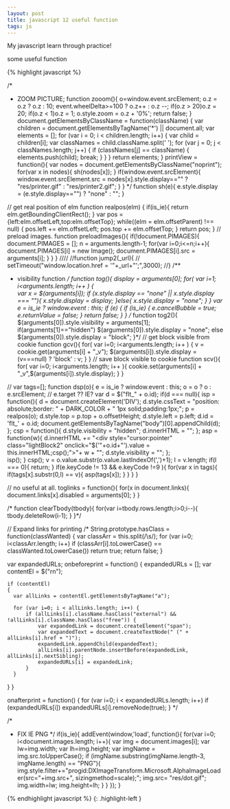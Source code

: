 ```yaml
---
layout: post
title: javascript 12 useful function
tags: js
---
```


<style>
	.highlight-left{margin-left: 0;}
</style>

My javascript learn through practice!

some useful function

{% highlight javascript %}

/*
* ZOOM PICTURE;
function zooom(){
	o=window.event.srcElement;
	o.z = o.z ? o.z : 10;
	event.wheelDelta>=100 ? o.z++ : o.z --;
	if(o.z > 20)o.z = 20;
	if(o.z < 1)o.z = 1;
	o.style.zoom = o.z + '0%';
	return false;
}
document.getElementsByClassName = function(className) { 
	var children = document.getElementsByTagName('*') || document.all;
	var elements = [];
	for (var i = 0; i < children.length; i++) {
		var child = children[i];
		var classNames = child.className.split(' ');
		for (var j = 0; j < classNames.length; j++) {
			if (classNames[j] == className) {
				elements.push(child);
				break;
			}
		}
	}
	return elements; 
}
printView = function(){
	var nodes = document.getElementsByClassName("noprint");
	for(var x in nodes){
		sh(nodes[x]);
	}
	if(window.event.srcElement){
		window.event.srcElement.src = nodes[x].style.display=="" ? "res/printer.gif" : "res/printer2.gif";
	}
}
*/
function sh(e){
	e.style.display = (e.style.display=="") ? "none" : "";
}

// get real position of elm
function realpos(elm) {
	if(is_ie){
		return elm.getBoundingClientRect();
	}
	var pos = {left:elm.offsetLeft,top:elm.offsetTop};
	while((elm = elm.offsetParent) !== null) {
		pos.left += elm.offsetLeft;
		pos.top += elm.offsetTop;
	}
	return pos;
}
// preload images.
function preloadImages(){
	if(!document.PIMAGES){
		document.PIMAGES = [];
		n = arguments.length-1;
		for(var i=0;i<=n;i++){
			document.PIMAGES[i] = new Image();
			document.PIMAGES[i].src = arguments[i];
		}
	}
}
////
//function jump2(_url){
//	setTimeout("window.location.href = '"+_url+"';",3000);
//}
/**
 * visibility function
 */
function tog(){
	display = arguments[0];
	for( var i=1; i<arguments.length; i++ ) {		
		var x = $(arguments[i]);
		if (x.style.display == "none" || x.style.display === ""){
			x.style.display = display;
		}else{
			x.style.display = "none";
		}
	}
	var e = is_ie ? window.event : this;
	if (e) {
		if (is_ie) {
			e.cancelBubble = true;
			e.returnValue = false;
		}
		return false;
	}
}
/*
function tog2(){
	$(arguments[0]).style.visibility = arguments[1];
	if(arguments[1]=="hidden") $(arguments[0]).style.display = "none";
	else $(arguments[0]).style.display = "block";
}*/
// get block visible from cookie
function gcv(){
	for( var i=0; i<arguments.length; i++ ) {
		v = cookie.get(arguments[i] + "_v");
		$(arguments[i]).style.display = (v===null) ? 'block' : v;
	}
}
// save block visible to cookie
function scv(){
	for( var i=0; i<arguments.length; i++ ){
		cookie.set(arguments[i] + "_v",$(arguments[i]).style.display);
	}
}

//
var tags=[];
function dsp(o){
	e = is_ie ? window.event : this;
	o = o ? o : e.srcElement; // e.target ?? IE?
	var d = $("flt_" + o.id);
	if(d === null){
		isp = function(){
			d = document.createElement('DIV');
			d.style.cssText = "position: absolute;border: " + DARK_COLOR + " 1px solid;padding:1px;";
			p = realpos(o);
			d.style.top = p.top + o.offsetHeight;
			d.style.left = p.left;
			d.id = 'flt_' + o.id;
			document.getElementsByTagName("body")[0].appendChild(d);
		};
		csp = function(){
			d.style.visibility = "hidden";
			d.innerHTML = "";
		};
		asp = function(w){
			d.innerHTML += "<div style=\"cursor:pointer\" class=\"lightBlock2\" onclick=\"$('"+o.id+"').value = this.innerHTML;csp();\">"+ w + "</div>";
			d.style.visibility = "";
		};	
		isp();
	}
	csp();
	v = o.value.substr(o.value.lastIndexOf(',')+1);
	l = v.length;
	if(l === 0){
		return;
	}
	if(e.keyCode != 13 && e.keyCode !=9 ){
		for(var x in tags){
			if(tags[x].substr(0,l) == v){
				asp(tags[x]);
			}
		}
	}
}

// no useful at all.
toglinks = function(){
	for(x in document.links){
		document.links[x].disabled = arguments[0];
	}
}

 /*
function clearTbody(tbody){
	for(var i=tbody.rows.length;i>0;i--){
			tbody.deleteRow(i-1);
	}
}*/




// Expand links for printing
/*
String.prototype.hasClass = function(classWanted)
{
	var classArr = this.split(/\s/);
	for (var i=0; i<classArr.length; i++)
	  if (classArr[i].toLowerCase() == classWanted.toLowerCase()) return true;
	return false;
}

var expandedURLs;
onbeforeprint = function() { 
	expandedURLs = [];
	var contentEl = $("rn");

	if (contentEl)
	{
	  var allLinks = contentEl.getElementsByTagName("a");

	  for (var i=0; i < allLinks.length; i++) {
		  if (allLinks[i].className.hasClass("external") && !allLinks[i].className.hasClass("free")) {
			  var expandedLink = document.createElement("span");
			  var expandedText = document.createTextNode(" (" + allLinks[i].href + ")");
			  expandedLink.appendChild(expandedText);
			  allLinks[i].parentNode.insertBefore(expandedLink, allLinks[i].nextSibling);
			  expandedURLs[i] = expandedLink;
		  }
	  }
   }
}

onafterprint = function()
{
	for (var i=0; i < expandedURLs.length; i++)
		if (expandedURLs[i])
			expandedURLs[i].removeNode(true);
}
 */


/*
 * FIX IE PNG
 */
if(is_ie){
	addEvent(window,'load', function(){
		for(var i=0; i<document.images.length; i++){
			var img = document.images[i];
			var lw=img.width;
			var lh=img.height;
			var imgName = img.src.toUpperCase();
			if (imgName.substring(imgName.length-3, imgName.length) == "PNG"){
				img.style.filter+="progid:DXImageTransform.Microsoft.AlphaImageLoader(src="+img.src+", sizingmethod=scale);";
				img.src= "res/dot.gif";
				img.width=lw;
				img.height=lh;
			}
		}
	});
}

{% endhighlight javascript %} {: .highlight-left }